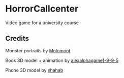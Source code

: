 # HorrorCallcenter
Video game for a university course

## Credits
Monster portraits by [Molomoot](https://molomoot.itch.io/weird-lil-guys)

Book 3D model + animation by [alexalphagame1-9-9-5](https://www.cgtrader.com/free-3d-models/furniture/other/model-anim-low-poly-book)

Phone 3D model by [shahab](https://www.cgtrader.com/items/105481/download-page)
